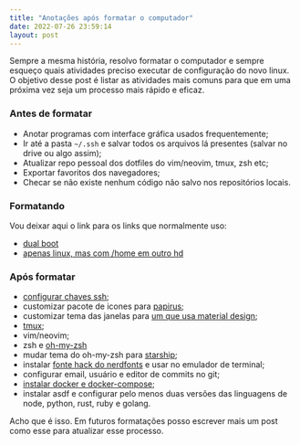 ```yaml
---
title: "Anotações após formatar o computador"
date: 2022-07-26 23:59:14
layout: post
---
```


Sempre a mesma história, resolvo formatar o computador e sempre
esqueço quais atividades preciso executar de configuração do novo linux.
O objetivo desse post é listar as atividades mais comuns para que
em uma próxima vez seja um processo mais rápido e eficaz.

### Antes de formatar

- Anotar programas com interface gráfica usados frequentemente;
- Ir até a pasta `~/.ssh` e salvar todos os arquivos lá
presentes (salvar no drive ou algo assim);
- Atualizar repo pessoal dos dotfiles do vim/neovim, tmux, zsh etc;
- Exportar favoritos dos navegadores;
- Checar se não existe nenhum código não salvo nos repositórios locais.

### Formatando

Vou deixar aqui o link para os links que normalmente uso:

- [dual boot]
- [apenas linux, mas com /home em outro hd]

### Após formatar

- [configurar chaves ssh];
- customizar pacote de icones para [papirus];
- customizar tema das janelas para [um que usa material design];
- [tmux];
- vim/neovim;
- zsh e [oh-my-zsh]
- mudar tema do oh-my-zsh para [starship];
- instalar [fonte hack do nerdfonts] e usar no emulador de terminal;
- configurar email, usuário e editor de commits no git;
- [instalar docker e docker-compose];
- instalar asdf e configurar pelo menos duas versões das linguagens de
node, python, rust, ruby e golang.

Acho que é isso. Em futuros formatações posso escrever mais um post como esse
para atualizar esse processo.

[dual boot]: https://www.youtube.com/watch?v=6D6L9Wml1oY
[apenas linux, mas com /home em outro hd]: https://www.youtube.com/watch?v=DpwANhOJ1Ug 
[configurar chaves ssh]: https://docs.github.com/en/authentication/connecting-to-github-with-ssh/generating-a-new-ssh-key-and-adding-it-to-the-ssh-agent#adding-your-ssh-key-to-the-ssh-agent
[papirus]: https://github.com/PapirusDevelopmentTeam/papirus-icon-theme
[um que usa material design]: https://github.com/nana-4/materia-theme
[tmux]: https://rafaellcoellho.github.io/2022/06/08/aprendizado-vim-tmux.html
[oh-my-zsh]: https://github.com/ohmyzsh/ohmyzsh
[starship]: https://github.com/spaceship-prompt/spaceship-prompt#oh-my-zsh
[fonte hack do nerdfonts]: https://www.nerdfonts.com/font-downloads
[instalar docker e docker-compose]: https://docs.docker.com/engine/install/fedora/

